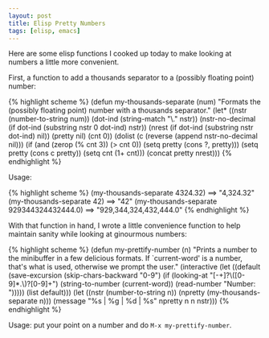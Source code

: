```yaml
---
layout: post
title: Elisp Pretty Numbers
tags: [elisp, emacs]
---
```


Here are some elisp functions I cooked up today to make looking at
numbers a little more convenient.

First, a function to add a thousands separator to a (possibly floating
point) number:

{% highlight scheme %}
(defun my-thousands-separate (num)
  "Formats the (possibly floating point) number with a thousands
separator."
  (let* ((nstr (number-to-string num))
         (dot-ind (string-match "\\." nstr))
         (nstr-no-decimal (if dot-ind
                               (substring nstr 0 dot-ind)
                             nstr))
         (nrest (if dot-ind
                    (substring nstr dot-ind)
                  nil))
         (pretty nil)
         (cnt 0))
    (dolist (c (reverse (append nstr-no-decimal nil)))
      (if (and (zerop (% cnt 3)) (> cnt 0))
          (setq pretty (cons ?, pretty)))
      (setq pretty (cons c pretty))
      (setq cnt (1+ cnt)))
    (concat pretty nrest)))
{% endhighlight %}

Usage:

{% highlight scheme %}
(my-thousands-separate 4324.32)
  ==> "4,324.32"
(my-thousands-separate 42)
  ==> "42"
(my-thousands-separate 929344324432444.0)
  ==> "929,344,324,432,444.0"
{% endhighlight %}

With that function in hand, I wrote a little convenience function to
help maintain sanity while looking at ginourmous numbers:

{% highlight scheme %}
(defun my-prettify-number (n)
  "Prints a number to the minibuffer in a few delicious
formats. If `current-word' is a number, that's what is used,
otherwise we prompt the user."
  (interactive
   (let ((default
           (save-excursion
             (skip-chars-backward "0-9")
             (if (looking-at "[-+]?\\([0-9]*\.\\)?[0-9]+")
                 (string-to-number (current-word))
               (read-number "Number: ")))))
     (list default)))
  (let ((nstr (number-to-string n))
        (npretty (my-thousands-separate n)))
    (message "%s | %g | %d | %s" npretty n n nstr)))
{% endhighlight %}

Usage: put your point on a number and do `M-x my-prettify-number`.
